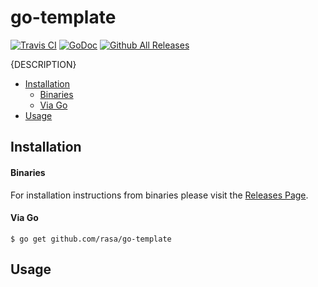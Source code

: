# go-template

[![Travis CI](https://img.shields.io/travis/rasa/go-template.svg?style=for-the-badge)](https://travis-ci.org/rasa/go-template)
[![GoDoc](https://img.shields.io/badge/godoc-reference-5272B4.svg?style=for-the-badge)](https://godoc.org/github.com/rasa/go-template)
[![Github All Releases](https://img.shields.io/github/downloads/rasa/go-template/total.svg?style=for-the-badge)](https://github.com/rasa/go-template/releases)

{DESCRIPTION}

* [Installation](README.md#installation)
   * [Binaries](README.md#binaries)
   * [Via Go](README.md#via-go)
* [Usage](README.md#usage)

## Installation

#### Binaries

For installation instructions from binaries please visit the [Releases Page](https://github.com/rasa/go-template/releases).

#### Via Go

```console
$ go get github.com/rasa/go-template
```

## Usage

```console
```
